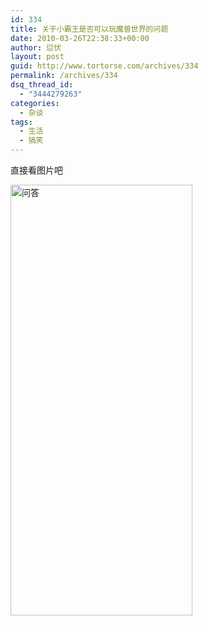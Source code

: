 ```yaml
---
id: 334
title: 关于小霸王是否可以玩魔兽世界的问题
date: 2010-03-26T22:38:33+00:00
author: 愆伏
layout: post
guid: http://www.tortorse.com/archives/334
permalink: /archives/334
dsq_thread_id:
  - "3444279263"
categories:
  - 杂谈
tags:
  - 生活
  - 搞笑
---
```

直接看图片吧

<img class="alignnone size-full wp-image-333" title="问答" src="http://www.tortorse.com/wp-content/uploads/2010/03/ask.jpg" alt="问答" width="291" height="689" />